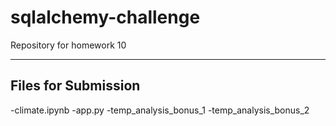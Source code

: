 # sqlalchemy-challenge
Repository for homework 10

---

## Files for Submission

-climate.ipynb
-app.py
-temp_analysis_bonus_1
-temp_analysis_bonus_2

